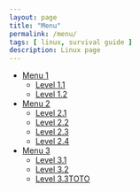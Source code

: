 ```yaml
---
layout: page
title: "Menu"
permalink: /menu/
tags: [ linux, survival guide ]
description: Linux page
---
```


<ul id="menu">
	<li><a href="#">Menu 1</a>
		<ul>
			<li><a href="#">Level 1.1</a></li>
			<li><a href="#">Level 1.2</a></li>
		</ul>
	</li><li><a href="#">Menu 2</a>
		<ul>
			<li><a href="#">Level 2.1</a></li>
			<li><a href="#">Level 2.2</a></li>
			<li><a href="#">Level 2.3</a></li>
			<li><a href="#">Level 2.4</a></li>
		</ul>
	</li><li><a href="#">Menu 3</a>
		<ul>
			<li><a href="#">Level 3.1</a></li>
			<li><a href="#">Level 3.2</a></li>
			<li><a href="#">Level 3.3TOTO</a></li>
		</ul>
	</li>
</ul>
